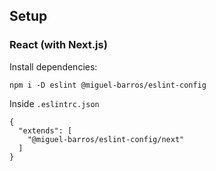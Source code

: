 ## Setup

### React (with Next.js)

Install dependencies:
```
npm i -D eslint @miguel-barros/eslint-config
```
Inside `.eslintrc.json`
```
{
  "extends": [
    "@miguel-barros/eslint-config/next"
  ]
}
```